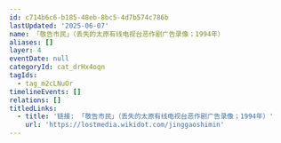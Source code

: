 ```yaml
---
id: c714b6c6-b185-48eb-8bc5-4d7b574c786b
lastUpdated: '2025-06-07'
name: 「敬告市民」（丢失的太原有线电视台恶作剧广告录像；1994年）
aliases: []
layer: 4
eventDate: null
categoryId: cat_drHx4oqn
tagIds:
  - tag_m2cLNuOr
timelineEvents: []
relations: []
titledLinks:
  - title: '链接: 「敬告市民」（丢失的太原有线电视台恶作剧广告录像；1994年）'
    url: 'https://lostmedia.wikidot.com/jinggaoshimin'
---
```


